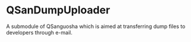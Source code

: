 QSanDumpUploader
================

A submodule of QSanguosha which is aimed at transferring dump files to developers through e-mail.
